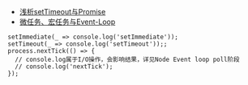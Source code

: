 - [浅析setTimeout与Promise](https://juejin.im/post/5b7057b251882561381e69bf)
- [微任务、宏任务与Event-Loop](https://juejin.im/post/5b73d7a6518825610072b42b)


```
setImmediate(_ => console.log('setImmediate'));
setTimeout(_ => console.log('setTimeout'));;
process.nextTick(() => {
  // console.log属于I/O操作，会影响结果，详见Node Event loop poll阶段
  // console.log('nextTick');
});
```
